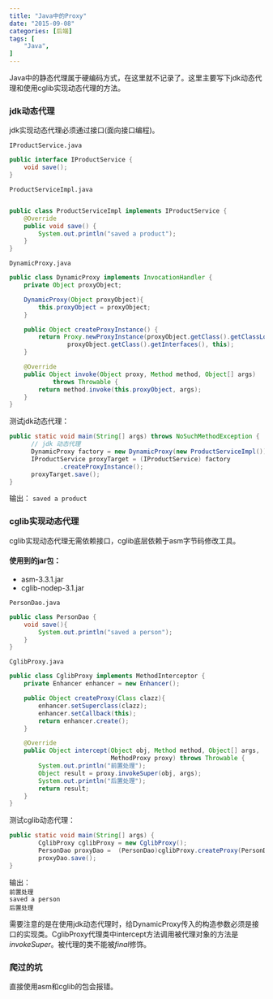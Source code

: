 ```yaml
---
title: "Java中的Proxy"
date: "2015-09-08"
categories: [后端]
tags: [
    "Java",
]
---
```



Java中的静态代理属于硬编码方式，在这里就不记录了。这里主要写下jdk动态代理和使用cglib实现动态代理的方法。

### jdk动态代理

jdk实现动态代理必须通过接口(面向接口编程)。

`IProductService.java`   

```java
public interface IProductService {
    void save();
}
```


`ProductServiceImpl.java`   
```java

public class ProductServiceImpl implements IProductService {
    @Override
    public void save() {
        System.out.println("saved a product");
    }
}
```

`DynamicProxy.java`

```java
public class DynamicProxy implements InvocationHandler {
    private Object proxyObject;

    DynamicProxy(Object proxyObject){
        this.proxyObject = proxyObject;
    }

    public Object createProxyInstance() {
        return Proxy.newProxyInstance(proxyObject.getClass().getClassLoader(),
                proxyObject.getClass().getInterfaces(), this);
    }

    @Override
    public Object invoke(Object proxy, Method method, Object[] args)
            throws Throwable {
        return method.invoke(this.proxyObject, args);
    }
}
```
测试jdk动态代理：
```java
public static void main(String[] args) throws NoSuchMethodException {
      // jdk 动态代理
      DynamicProxy factory = new DynamicProxy(new ProductServiceImpl());
      IProductService proxyTarget = (IProductService) factory
              .createProxyInstance();
      proxyTarget.save();
}
```
输出：
`saved a product`

### cglib实现动态代理

cglib实现动态代理无需依赖接口，cglib底层依赖于asm字节码修改工具。

#### 使用到的jar包：
- asm-3.3.1.jar
- cglib-nodep-3.1.jar

`PersonDao.java`
```java
public class PersonDao {
    void save(){
        System.out.println("saved a person");
    }
}
```

`CglibProxy.java`
```java
public class CglibProxy implements MethodInterceptor {
    private Enhancer enhancer = new Enhancer();

    public Object createProxy(Class clazz){
        enhancer.setSuperclass(clazz);
        enhancer.setCallback(this);
        return enhancer.create();
    }

    @Override
    public Object intercept(Object obj, Method method, Object[] args,
                            MethodProxy proxy) throws Throwable {
        System.out.println("前置处理");
        Object result = proxy.invokeSuper(obj, args);
        System.out.println("后置处理");
        return result;
    }
}
```

测试cglib动态代理：
```java
public static void main(String[] args) {
        CglibProxy cglibProxy = new CglibProxy();
        PersonDao proxyDao =  (PersonDao)cglibProxy.createProxy(PersonDao.class);
        proxyDao.save();
}
```

输出：    
`前置处理`    
`saved a person`    
`后置处理`

需要注意的是在使用jdk动态代理时，给DynamicProxy传入的构造参数必须是接口的实现类。CglibProxy代理类中intercept方法调用被代理对象的方法是*invokeSuper*。被代理的类不能被*final*修饰。

### 爬过的坑

直接使用asm和cglib的包会报错。


